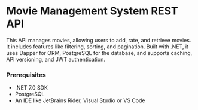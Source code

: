 # Movie Management System REST API

This API manages movies, allowing users to add, rate, and retrieve movies. 
It includes features like filtering, sorting, and pagination. 
Built with .NET, it uses Dapper for ORM, PostgreSQL for the database, and supports caching, API versioning, and JWT authentication.

### Prerequisites

- .NET 7.0 SDK
- PostgreSQL
- An IDE like JetBrains Rider, Visual Studio or VS Code

